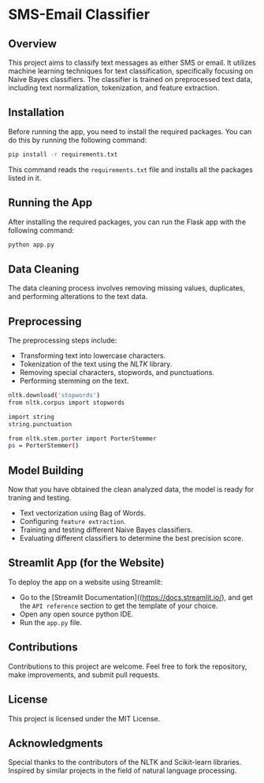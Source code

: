 # SMS-Email Classifier

## Overview
This project aims to classify text messages as either SMS or email. It utilizes machine learning techniques for text classification, specifically focusing on Naive Bayes classifiers. The classifier is trained on preprocessed text data, including text normalization, tokenization, and feature extraction.

## Installation

Before running the app, you need to install the required packages. You can do this by running the following command:

```bash
pip install -r requirements.txt
```
This command reads the `requirements.txt` file and installs all the packages listed in it.

## Running the App
After installing the required packages, you can run the Flask app with the following command:

```bash
python app.py
```

## Data Cleaning

The data cleaning process involves removing missing values, duplicates, and performing alterations to the text data.

## Preprocessing
The preprocessing steps include:

   - Transforming text into lowercase characters.
   - Tokenization of the text using the *NLTK* library.
   - Removing special characters, stopwords, and punctuations.
   - Performing stemming on the text.
```bash
nltk.download('stopwords')
from nltk.corpus import stopwords
```
```bash
import string
string.punctuation
```
```bash
from nltk.stem.porter import PorterStemmer
ps = PorterStemmer()
```

## Model Building
Now that you have obtained the clean analyzed data, the model is ready for traning and testing.

  - Text vectorization using Bag of Words.
  - Configuring `feature extraction`.
  - Training and testing different Naive Bayes classifiers.
  - Evaluating different classifiers to determine the best precision score.

## Streamlit App (for the Website)
To deploy the app on a website using Streamlit:

  - Go to the [Streamlit Documentation]((https://docs.streamlit.io/), and get the `API reference` section to get the template of your choice.
  - Open any open source python IDE.
  - Run the `app.py` file.

## Contributions
Contributions to this project are welcome. Feel free to fork the repository, make improvements, and submit pull requests.

## License
This project is licensed under the MIT License.

## Acknowledgments
Special thanks to the contributors of the NLTK and Scikit-learn libraries.
Inspired by similar projects in the field of natural language processing.
